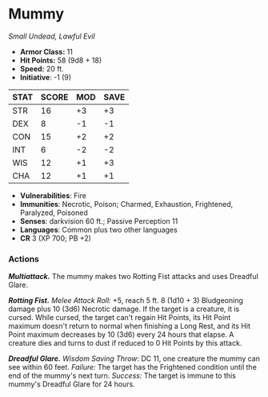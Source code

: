 # Mummy

*Small Undead, Lawful Evil*

- **Armor Class:** 11
- **Hit Points:** 58 (9d8 + 18)
- **Speed:** 20 ft.
- **Initiative**: -1 (9)

|STAT|SCORE|MOD|SAVE|
| --- | --- | --- | ---- |
| STR | 16 | +3 | +3 |
| DEX | 8 | -1 | -1 |
| CON | 15 | +2 | +2 |
| INT | 6 | -2 | -2 |
| WIS | 12 | +1 | +3 |
| CHA | 12 | +1 | +1 |

- **Vulnerabilities**: Fire
- **Immunities**: Necrotic, Poison; Charmed, Exhaustion, Frightened, Paralyzed, Poisoned
- **Senses**: darkvision 60 ft.; Passive Perception 11
- **Languages**: Common plus two other languages
- **CR** 3 (XP 700; PB +2)

### Actions

***Multiattack.*** The mummy makes two Rotting Fist attacks and uses Dreadful Glare.

***Rotting Fist.*** *Melee Attack Roll:* +5, reach 5 ft. 8 (1d10 + 3) Bludgeoning damage plus 10 (3d6) Necrotic damage. If the target is a creature, it is cursed. While cursed, the target can't regain Hit Points, its Hit Point maximum doesn't return to normal when finishing a Long Rest, and its Hit Point maximum decreases by 10 (3d6) every 24 hours that elapse. A creature dies and turns to dust if reduced to 0 Hit Points by this attack.

***Dreadful Glare.*** *Wisdom Saving Throw*: DC 11, one creature the mummy can see within 60 feet. *Failure:*  The target has the Frightened condition until the end of the mummy's next turn. *Success:*  The target is immune to this mummy's Dreadful Glare for 24 hours.
